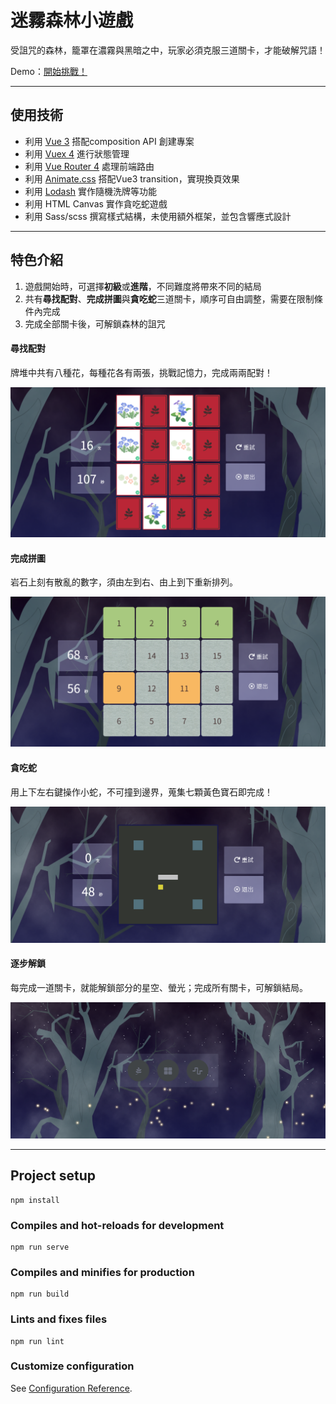 # 迷霧森林小遊戲 

<p>
  受詛咒的森林，籠罩在濃霧與黑暗之中，玩家必須克服三道關卡，才能破解咒語！
</p>
<p>
  Demo：<a  href="https://kjwen310.github.io/vue-games/#/">開始挑戰！</a>
</p>

---

## 使用技術

- 利用 [Vue 3](https://v3.vuejs.org/) 搭配composition API 創建專案
- 利用 [Vuex 4](https://next.vuex.vuejs.org/) 進行狀態管理
- 利用 [Vue Router 4](https://router.vuejs.org/) 處理前端路由
- 利用 [Animate.css](https://animate.style/) 搭配Vue3 transition，實現換頁效果
- 利用 [Lodash](https://lodash.com/) 實作隨機洗牌等功能
- 利用 HTML Canvas 實作貪吃蛇遊戲
- 利用 Sass/scss 撰寫樣式結構，未使用額外框架，並包含響應式設計

---

## 特色介紹

1. 遊戲開始時，可選擇**初級**或**進階**，不同難度將帶來不同的結局
2. 共有**尋找配對**、**完成拼圖**與**貪吃蛇**三道關卡，順序可自由調整，需要在限制條件內完成
3. 完成全部關卡後，可解鎖森林的詛咒

#### 尋找配對

<p>
  牌堆中共有八種花，每種花各有兩張，挑戰記憶力，完成兩兩配對！
</p>
<p>
  <img src="./public/images/vue-game-readme-2.png" />
</p>

#### 完成拼圖

<p>
  岩石上刻有散亂的數字，須由左到右、由上到下重新排列。
</p>
<p>
  <img src="./public/images/vue-game-readme-3.png" />
</p>

#### 貪吃蛇

<p>
  用上下左右鍵操作小蛇，不可撞到邊界，蒐集七顆黃色寶石即完成！
</p>
<p>
  <img src="./public/images/vue-game-readme-4.png" />
</p>

#### 逐步解鎖

<p>
  每完成一道關卡，就能解鎖部分的星空、螢光；完成所有關卡，可解鎖結局。
</p>
<p>
  <img src="./public/images/vue-game-readme-5.png" />
</p>

---

## Project setup
```
npm install
```

### Compiles and hot-reloads for development
```
npm run serve
```

### Compiles and minifies for production
```
npm run build
```

### Lints and fixes files
```
npm run lint
```

### Customize configuration
See [Configuration Reference](https://cli.vuejs.org/config/).
